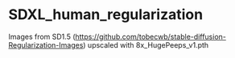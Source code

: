 # SDXL_human_regularization
Images from SD1.5 (https://github.com/tobecwb/stable-diffusion-Regularization-Images) upscaled with 8x_HugePeeps_v1.pth
